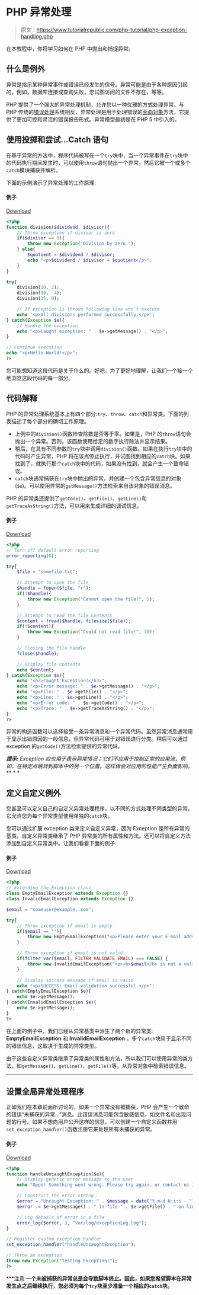 # PHP 异常处理

> 原文：<https://www.tutorialrepublic.com/php-tutorial/php-exception-handling.php>

在本教程中，你将学习如何在 PHP 中抛出和捕捉异常。

## 什么是例外

异常是指示某种异常事件或错误已经发生的信号。异常可能是由于各种原因引起的，例如，数据库连接或查询失败，您试图访问的文件不存在，等等。

PHP 提供了一个强大的异常处理机制，允许您以一种优雅的方式处理异常。与 PHP 传统的[错误处理](php-error-handling.php)系统相反，异常处理是用于处理错误的[面向对象](php-classes-and-objects.php)方法，它提供了更加可控和灵活的错误报告形式。异常模型最初是在 PHP 5 中引入的。

## 使用投掷和尝试...Catch 语句

在基于异常的方法中，程序代码被写在一个`try`块中，当一个异常事件在`try`块中的代码执行期间发生时，可以使用`throw`语句抛出一个异常。然后它被一个或多个`catch`模块捕获并解析。

下面的示例演示了异常处理的工作原理:

#### 例子

[Download](../examples/bin/download-source.php?topic=php&file=throw-catch-exceptions "Download Source Code")

```php
<?php
function division($dividend, $divisor){
    // Throw exception if divisor is zero
    if($divisor == 0){
        throw new Exception('Division by zero.');
    } else{
        $quotient = $dividend / $divisor;
        echo "<p>$dividend / $divisor = $quotient</p>";
    }
}

try{
    division(10, 2);
    division(30, -4);
    division(15, 0);

    // If exception is thrown following line won't execute
    echo '<p>All divisions performed successfully.</p>';
} catch(Exception $e){
    // Handle the exception
    echo "<p>Caught exception: " . $e->getMessage() . "</p>";
}

// Continue execution
echo "<p>Hello World!</p>";
?>
```

您可能想知道这段代码是关于什么的。好吧，为了更好地理解，让我们一个接一个地浏览这段代码的每一部分。

## 代码解释

PHP 的异常处理系统基本上有四个部分:`try`、`throw`、`catch`和异常类。下面的列表描述了每个部分的确切工作原理。

*   上例中的`division()`函数检查除数是否等于零。如果是，PHP 的`throw`语句会抛出一个异常。否则，该函数使用给定的数字执行除法并显示结果。
*   稍后，在具有不同参数的`try`块中调用`division()`函数。如果在执行`try`块中的代码时产生异常，PHP 将在该点停止执行，并试图找到相应的`catch`块。如果找到了，就执行那个`catch`块中的代码，如果没有找到，就会产生一个致命错误。
*   `catch`块通常捕获在`try`块中抛出的异常，并创建一个包含异常信息的对象(`$e`)。可以使用异常的`getMessage()`方法检索来自该对象的错误消息。

PHP 的异常类还提供了`getCode()`、`getFile()`、`getLine()`和`getTraceAsString()`方法，可以用来生成详细的调试信息。

#### 例子

[Download](../examples/bin/download-source.php?topic=php&file=exception-class-methods "Download Source Code")

```php
<?php
// Turn off default error reporting
error_reporting(0);

try{
    $file = "somefile.txt";

    // Attempt to open the file
    $handle = fopen($file, "r");
    if(!$handle){
        throw new Exception("Cannot open the file!", 5);
    }

    // Attempt to read the file contents
    $content = fread($handle, filesize($file));
    if(!$content){
        throw new Exception("Could not read file!", 10);
    }

    // Closing the file handle
    fclose($handle);

    // Display file contents
    echo $content;
} catch(Exception $e){
    echo "<h3>Caught Exception!</h3>";
    echo "<p>Error message: " . $e->getMessage() . "</p>";    
    echo "<p>File: " . $e->getFile() . "</p>";
    echo "<p>Line: " . $e->getLine() . "</p>";
    echo "<p>Error code: " . $e->getCode() . "</p>";
    echo "<p>Trace: " . $e->getTraceAsString() . "</p>";
}
?>
```

异常的构造函数可以选择接受一条异常消息和一个异常代码。虽然异常消息通常用于显示出错原因的一般信息，但异常代码可用于对错误进行分类。稍后可以通过 exception 的`getCode()`方法检索提供的异常代码。

 ***提示:** Exception 应仅用于表示异常情况；它们不应用于控制正常的应用流，例如，在特定点跳转到脚本中的另一个位置。这样做会对应用的性能产生负面影响。*  ** * *

## 定义自定义例外

您甚至可以定义自己的自定义异常处理程序，以不同的方式处理不同类型的异常。它允许您为每个异常类型使用单独的`catch`块。

您可以通过扩展 exception 类来定义自定义异常，因为 Exception 是所有异常的基类。自定义异常类继承了 PHP 异常类的所有属性和方法。还可以将自定义方法添加到自定义异常类中。让我们看看下面的例子:

#### 例子

[Download](../examples/bin/download-source.php?topic=php&file=using-custom-exceptions "Download Source Code")

```php
<?php
// Extending the Exception class
class EmptyEmailException extends Exception {}
class InvalidEmailException extends Exception {}

$email = "someuser@example..com";

try{
    // Throw exception if email is empty
    if($email == ""){
        throw new EmptyEmailException("<p>Please enter your E-mail address!</p>");
    }

    // Throw exception if email is not valid
    if(filter_var($email, FILTER_VALIDATE_EMAIL) === FALSE) {           
        throw new InvalidEmailException("<p><b>$email</b> is not a valid E-mail address!</p>");
    }

    // Display success message if email is valid
    echo "<p>SUCCESS: Email validation successful.</p>";
} catch(EmptyEmailException $e){
    echo $e->getMessage();
} catch(InvalidEmailException $e){
    echo $e->getMessage();
}
?>
```

在上面的例子中，我们已经从异常基类中派生了两个新的异常类: **EmptyEmailException** 和 **InvalidEmailException** 。多个`catch`块用于显示不同的错误信息，这取决于生成的异常类型。

由于这些自定义异常类继承了异常类的属性和方法，所以我们可以使用异常的类方法，如`getMessage()`、`getLine()`、`getFile()`等。从异常对象中检索错误信息。

* * *

## 设置全局异常处理程序

正如我们在本章前面所讨论的，如果一个异常没有被捕获，PHP 会产生一个致命的错误“未捕获的异常…”消息。此错误消息可能包含敏感信息，如文件名和出现问题的行号。如果不想向用户公开这样的信息，可以创建一个自定义函数并用`set_exception_handler()`函数注册它来处理所有未捕获的异常。

#### 例子

[Download](../examples/bin/download-source.php?topic=php&file=set-a-default-exception-handler "Download Source Code")

```php
<?php
function handleUncaughtException($e){
    // Display generic error message to the user
    echo "Opps! Something went wrong. Please try again, or contact us if the problem persists.";

    // Construct the error string
    $error = "Uncaught Exception: " . $message = date("Y-m-d H:i:s - ");
    $error .= $e->getMessage() . " in file " . $e->getFile() . " on line " . $e->getLine() . "\n";

    // Log details of error in a file
    error_log($error, 3, "var/log/exceptionLog.log");
}

// Register custom exception handler
set_exception_handler("handleUncaughtException");

// Throw an exception
throw new Exception("Testing Exception!");
?>
```

 ***注意:**一个未被捕获的异常总是会导致脚本终止。因此，如果您希望脚本在异常发生点之后继续执行，您必须为每个`try`块至少准备一个相应的`catch`块。**